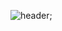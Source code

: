 
![header](https://capsule-render.vercel.app/api?type=Waving&color=#4D47C3&height=300&section=header&text=capsule%20render&fontSize=90);
